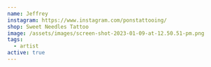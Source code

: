 ```yaml
---
name: Jeffrey
instagram: https://www.instagram.com/ponstattooing/
shop: Sweet Needles Tattoo
image: /assets/images/screen-shot-2023-01-09-at-12.50.51-pm.png
tags:
  - artist
active: true
---
```

